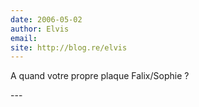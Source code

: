 ```yaml
---
date: 2006-05-02
author: Elvis
email: 
site: http://blog.re/elvis
---
```


<p>A quand votre propre plaque Falix/Sophie ?</p>
---